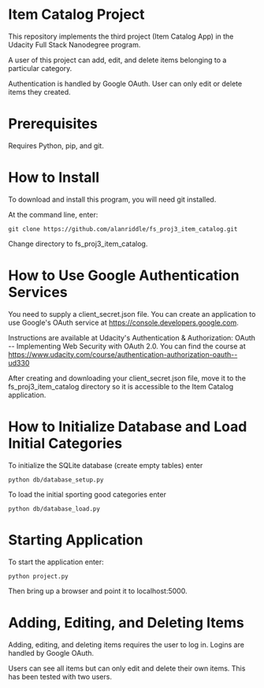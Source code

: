 # Item Catalog Project

This repository implements the third project (Item Catalog App) in the Udacity Full Stack Nanodegree program.

A user of this project can add, edit, and delete items belonging to a particular category.  

Authentication is handled by Google OAuth.  User can only edit or delete items they created.

# Prerequisites
Requires Python, pip, and git.

# How to Install
To download and install this program, you will need git installed.

At the command line, enter:
```
git clone https://github.com/alanriddle/fs_proj3_item_catalog.git
```

Change directory to fs_proj3_item_catalog.

# How to Use Google Authentication Services
You need to supply a client_secret.json file. You can create an application to use
Google's OAuth service at https://console.developers.google.com. 

Instructions are available at Udacity's Authentication & Authorization: OAuth -- Implementing Web Security with OAuth 2.0.
You can find the course at https://www.udacity.com/course/authentication-authorization-oauth--ud330

After creating and downloading your client_secret.json file, move it to the 
fs_proj3_item_catalog directory so it is accessible to the Item Catalog application.

# How to Initialize Database and Load Initial Categories
To initialize the SQLite database (create empty tables) enter
```
python db/database_setup.py
```

To load the initial sporting good categories enter
```
python db/database_load.py
```

# Starting Application
To start the application enter:
```
python project.py
```

Then bring up a browser and point it to localhost:5000.

# Adding, Editing, and Deleting Items
Adding, editing, and deleting items requires the user to log in. 
Logins are handled by Google OAuth.  

Users can see all items but can only edit and delete their own items.
This has been tested with two users.
